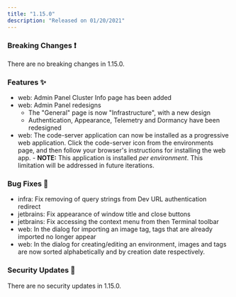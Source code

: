```yaml
---
title: "1.15.0"
description: "Released on 01/20/2021"
---
```


### Breaking Changes ❗

There are no breaking changes in 1.15.0.

### Features ✨

- web: Admin Panel Cluster Info page has been added
- web: Admin Panel redesigns
  - The "General" page is now "Infrastructure", with a new design
  - Authentication, Appearance, Telemetry and Dormancy have been redesigned
- web: The code-server application can now be installed as a progressive web
  application. Click the code-server icon from the environments page, and then
  follow your browser's instructions for installing the web app. - **NOTE:**
  This application is installed _per environment_. This limitation will be
  addressed in future iterations.

### Bug Fixes 🐛

- infra: Fix removing of query strings from Dev URL authentication redirect
- jetbrains: Fix appearance of window title and close buttons
- jetbrains: Fix accessing the context menu from then Terminal toolbar
- web: In the dialog for importing an image tag, tags that are already imported no
  longer appear
- web: In the dialog for creating/editing an environment, images and tags are
  now sorted alphabetically and by creation date respectively.

### Security Updates 🔐

There are no security updates in 1.15.0.
